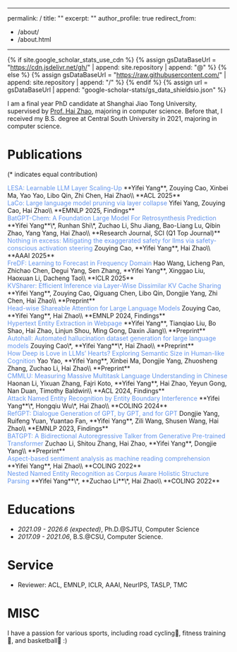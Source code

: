 
---
permalink: /
title: ""
excerpt: ""
author_profile: true
redirect_from: 
  - /about/
  - /about.html
---

{% if site.google_scholar_stats_use_cdn %}
{% assign gsDataBaseUrl = "https://cdn.jsdelivr.net/gh/" | append: site.repository | append: "@" %}
{% else %}
{% assign gsDataBaseUrl = "https://raw.githubusercontent.com/" | append: site.repository | append: "/" %}
{% endif %}
{% assign url = gsDataBaseUrl | append: "google-scholar-stats/gs_data_shieldsio.json" %}

<span class='anchor' id='Biography'></span>

I am a final year PhD candidate at Shanghai Jiao Tong University, supervised by [Prof. Hai Zhao](https://www.cs.sjtu.edu.cn/PeopleDetail.aspx?id=60), majoring in computer science. Before that, I received my B.S. degree at Central South University in 2021, majoring in computer science.

# Publications

(* indicates equal contribution)

<div class='paper-box-text' markdown="1">
<font color="CornFlowerBlue">LESA: Learnable LLM Layer Scaling-Up
</font>
**Yifei Yang**, Zouying Cao, Xinbei Ma, Yao Yao, Libo Qin, Zhi Chen, Hai Zhao\\
**ACL 2025**
</div>

<div class='paper-box-text' markdown="1">
<font color="CornFlowerBlue">LaCo: Large language model pruning via layer collapse</font>
Yifei Yang, Zouying Cao, Hai Zhao\\
**EMNLP 2025, Findings**
</div>

<div class='paper-box-text' markdown="1">
<font color="CornFlowerBlue">BatGPT-Chem: A Foundation Large Model For Retrosynthesis Prediction</font>
**Yifei Yang**\*, Runhan Shi\*, Zuchao Li, Shu Jiang, Bao-Liang Lu, Qibin Zhao, Yang Yang, Hai Zhao\\
**Research Journal, SCI (Q1 Top Journal)**
</div>

<div class='paper-box-text' markdown="1">
<font color="CornFlowerBlue">Nothing in excess: Mitigating the exaggerated safety for llms via safety-conscious activation steering</font>
Zouying Cao, **Yifei Yang**, Hai Zhao\\
**AAAI 2025**
</div>

<div class='paper-box-text' markdown="1">
<font color="CornFlowerBlue">FreDF: Learning to Forecast in Frequency Domain</font>
Hao Wang, Licheng Pan, Zhichao Chen, Degui Yang, Sen Zhang, **Yifei Yang**, Xinggao Liu, Haoxuan Li, Dacheng Tao\\
**ICLR 2025**
</div>

<div class='paper-box-text' markdown="1">
<font color="CornFlowerBlue">KVSharer: Efficient Inference via Layer-Wise Dissimilar KV Cache Sharing</font>
**Yifei Yang**, Zouying Cao, Qiguang Chen, Libo Qin, Dongjie Yang, Zhi Chen, Hai Zhao\\
**Preprint**
</div>

<div class='paper-box-text' markdown="1">
<font color="CornFlowerBlue">Head-wise Shareable Attention for Large Language Models</font>
Zouying Cao, **Yifei Yang**, Hai Zhao\\
**EMNLP 2024, Findings**
</div>

<div class='paper-box-text' markdown="1">
<font color="CornFlowerBlue">Hypertext Entity Extraction in Webpage</font>
**Yifei Yang**, Tianqiao Liu, Bo Shao, Hai Zhao, Linjun Shou, Ming Gong, Daxin Jiang\\
**Preprint**
</div>

<div class='paper-box-text' markdown="1">
<font color="CornFlowerBlue">Autohall: Automated hallucination dataset generation for large language models</font>
Zouying Cao\*, **Yifei Yang**\*, Hai Zhao\\
**Preprint**
</div>

<div class='paper-box-text' markdown="1">
<font color="CornFlowerBlue">How Deep is Love in LLMs’ Hearts? Exploring Semantic Size in Human-like Cognition</font>
Yao Yao, **Yifei Yang**, Xinbei Ma, Dongjie Yang, Zhuosheng Zhang, Zuchao Li, Hai Zhao\\
**Preprint**
</div>


<div class='paper-box-text' markdown="1">
<font color="CornFlowerBlue">CMMLU: Measuring Massive Multitask Language Understanding in Chinese</font>
Haonan Li, Yixuan Zhang, Fajri Koto, **Yifei Yang**, Hai Zhao, Yeyun Gong, Nan Duan, Timothy Baldwin\\
**ACL 2024, Findings**
</div>

<div class='paper-box-text' markdown="1">
<font color="CornFlowerBlue">Attack Named Entity Recognition by Entity Boundary Interference</font>
**Yifei Yang**\*, Hongqiu Wu\*, Hai Zhao\\
**COLING 2024**
</div>

<div class='paper-box-text' markdown="1">
<font color="CornFlowerBlue">RefGPT: Dialogue Generation of GPT, by GPT, and for GPT</font>
Dongjie Yang, Ruifeng Yuan, Yuantao Fan, **Yifei Yang**, Zili Wang, Shusen Wang, Hai Zhao\\
**EMNLP 2023, Findings**
</div>

<div class='paper-box-text' markdown="1">
<font color="CornFlowerBlue">BATGPT: A Bidirectional Autoregressive Talker from Generative Pre-trained Transformer</font>
Zuchao Li, Shitou Zhang, Hai Zhao, **Yifei Yang**, Dongjie Yang\\
**Preprint**
</div>

<div class='paper-box-text' markdown="1">
<font color="CornFlowerBlue">Aspect-based sentiment analysis as machine reading comprehension</font>
**Yifei Yang**, Hai Zhao\\
**COLING 2022**
</div>

<div class='paper-box-text' markdown="1">
<font color="CornFlowerBlue">Nested Named Entity Recognition as Corpus Aware Holistic Structure Parsing</font>
**Yifei Yang**\*, **Zuchao Li**\*, Hai Zhao\\
**COLING 2022**
</div>

# Educations

- *2021.09 - 2026.6 (expected)*, Ph.D.@SJTU, Computer Science
- *2017.09 - 2021.06*, B.S.@CSU, Computer Science.

# Service

- Reviewer: ACL, EMNLP, ICLR, AAAI, NeurIPS, TASLP, TMC

# MISC
I have a passion for various sports, including road cycling🚴, fitness training💪, and basketball🏀 :)

